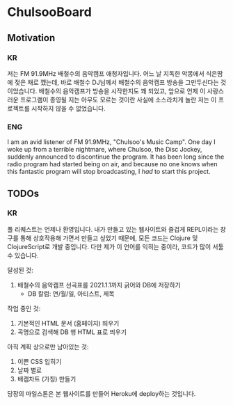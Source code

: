 # ChulsooBoard

## Motivation

### KR

저는 FM 91.9MHz 배철수의 음악캠프 애청자입니다. 어느 날 지독한 악몽에서 식은땀에 젖은 채로 깼는데, 바로 배철수 DJ님께서 배철수의 음악캠프 방송을 그만두신다는 것이었습니다. 배철수의 음악캠프가 방송을 시작한지도 꽤 되었고, 앞으로 언제 이 사랑스러운 프로그램이 종영될 지는 아무도 모르는 것이란 사실에 소스라치게 놀란 저는 이 프로젝트를 시작하지 않을 수 없었습니다.


### ENG

I am an avid listener of FM 91.9MHz, "Chulsoo's Music Camp". One day I woke up from a terrible nightmare, where Chulsoo, the Disc Jockey, suddenly announced to discontinue the program. It has been long since the radio program had started being on air, and because no one knows when this fantastic program will stop broadcasting, I *had* to start this project.


## TODOs

### KR

풀 리퀘스트는 언제나 환영입니다. 내가 만들고 있는 웹사이트와 즐겁게 REPL이라는 창구를 통해 상호작용해 가면서 만들고 싶었기 때문에, 모든 코드는 Clojure 및 ClojureScript로 개발 중입니다. 다만 제가 이 언어를 익히는 중이라, 코드가 많이 서툴 수 있습니다.

달성된 것:

1. 배철수의 음악캠프 선곡표를 2021.1.1까지 긁어와 DB에 저장하기
   - DB 칼럼: 연/월/일, 아티스트, 제목

작업 중인 것:

1. 기본적인 HTML 문서 (홈페이지) 띄우기
2. 곡명으로 검색해 DB 행 HTML 표로 띄우기

아직 계획 상으로만 남아있는 것:

1. 이쁜 CSS 입히기
2. 날짜 별로 
3. 배캠차트 (가칭) 만들기

당장의 마일스톤은 본 웹사이트를 만들어 Heroku에 deploy하는 것입니다.

